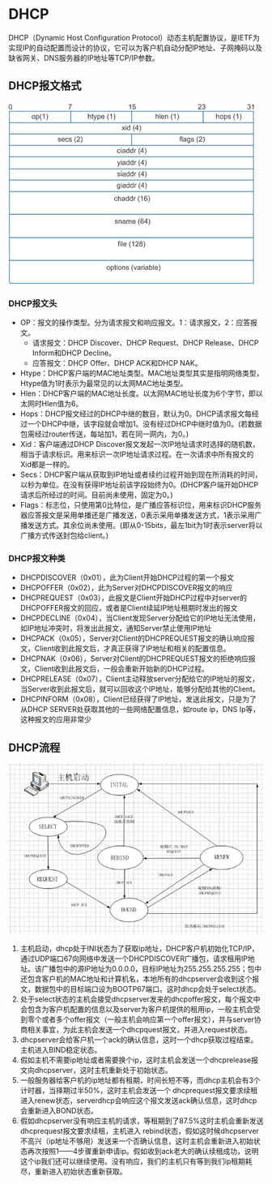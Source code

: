# DHCP

DHCP（Dynamic Host Configuration Protocol）动态主机配置协议，是IETF为实现IP的自动配置而设计的协议，它可以为客户机自动分配IP地址、子网掩码以及缺省网关、DNS服务器的IP地址等TCP/IP参数。 


## DHCP报文格式

![DHCP报文格式](images/dhcp-package.jpg "DHCP报文格式")

### DHCP报文头
* OP：报文的操作类型。分为请求报文和响应报文。1：请求报文，2：应答报文。
   * 请求报文：DHCP Discover、DHCP Request、DHCP Release、DHCP Inform和DHCP Decline。
   * 应答报文：DHCP Offer、DHCP ACK和DHCP NAK。
* Htype：DHCP客户端的MAC地址类型。MAC地址类型其实是指明网络类型，Htype值为1时表示为最常见的以太网MAC地址类型。
* Hlen：DHCP客户端的MAC地址长度。以太网MAC地址长度为6个字节，即以太网时Hlen值为6。
* Hops：DHCP报文经过的DHCP中继的数目，默认为0。DHCP请求报文每经过一个DHCP中继，该字段就会增加1。没有经过DHCP中继时值为0。(若数据包需经过router传送，每站加1，若在同一网内，为0。)
* Xid：客户端通过DHCP Discover报文发起一次IP地址请求时选择的随机数，相当于请求标识。用来标识一次IP地址请求过程。在一次请求中所有报文的Xid都是一样的。
* Secs：DHCP客户端从获取到IP地址或者续约过程开始到现在所消耗的时间，以秒为单位。在没有获得IP地址前该字段始终为0。(DHCP客户端开始DHCP请求后所经过的时间。目前尚未使用，固定为0。)
* Flags：标志位，只使用第0比特位，是广播应答标识位，用来标识DHCP服务器应答报文是采用单播还是广播发送，0表示采用单播发送方式，1表示采用广播发送方式。其余位尚未使用。(即从0-15bits，最左1bit为1时表示server将以广播方式传送封包给client。)

### DHCP报文种类
* DHCPDISCOVER（0x01），此为Client开始DHCP过程的第一个报文
* DHCPOFFER（0x02），此为Server对DHCPDISCOVER报文的响应
* DHCPREQUEST（0x03），此报文是Client开始DHCP过程中对server的DHCPOFFER报文的回应，或者是Client续延IP地址租期时发出的报文
* DHCPDECLINE（0x04），当Client发现Server分配给它的IP地址无法使用，如IP地址冲突时，将发出此报文，通知Server禁止使用IP地址
* DHCPACK（0x05），Server对Client的DHCPREQUEST报文的确认响应报文，Client收到此报文后，才真正获得了IP地址和相关的配置信息。
* DHCPNAK（0x06），Server对Client的DHCPREQUEST报文的拒绝响应报文，Client收到此报文后，一般会重新开始新的DHCP过程。
* DHCPRELEASE（0x07），Client主动释放server分配给它的IP地址的报文，当Server收到此报文后，就可以回收这个IP地址，能够分配给其他的Client。
* DHCPINFORM（0x08），Client已经获得了IP地址，发送此报文，只是为了从DHCP SERVER处获取其他的一些网络配置信息，如route ip，DNS Ip等，这种报文的应用非常少
   
## DHCP流程

![DHCP流程](images/dhcp-progress.png "DHCP流程")

1. 主机启动，dhcp处于INI状态为了获取ip地址，DHCP客户机初始化TCP/IP，通过UDP端口67向网络中发送一个DHCPDISCOVER广播包，请求租用IP地址。该广播包中的源IP地址为0.0.0.0，目标IP地址为255.255.255.255；包中还包含客户机的MAC地址和计算机名，本地所有的dhcpserver会收到这个报文，数据包中的目标端口设为BOOTP67端口。这时dhcp会处于select状态。
2. 处于select状态的主机会接受dhcpserver发来的dhcpoffer报文，每个报文中会包含为客户机配置的信息以及server为客户机提供的租用ip，一般主机会受到零个或者多个offer报文（一般主机会响应第一个offer报文），并与server协商相关事宜，为此主机会发送一个dhcpquest报文，并进入request状态。
3. dhcpserver会给客户机一个ack的确认信息，这时一个dhcp获取过程结束。主机进入BIND稳定状态。
4. 假如主机不需要ip地址或者需要换个ip，这时主机会发送一个dhcprelease报文向dhcpserver，这时主机重新处于初始状态。
5. 一般服务器给客户机的ip地址都有租期，时间长短不等，而dhcp主机会有3个计时器，当择期过半50%，这时主机会发送一个 dhcprequest报文要求续租进入renew状态，serverdhcp会响应这个报文发送ack确认信息，这时dhcp会重新进入BOND状态。
6. 假如dhcpserver没有响应主机的请求，等租期到了87.5%这时主机会重新发送dhcprequest报文要求续租，主机进入 rebind状态，假如这时候dhcpserver不高兴（ip地址不够用）发送来一个否确认信息，这时主机会重新进入初始状态再次按照1——4步骤重新申请ip。假如收到ack老大的确认续租成功，说明这个ip我们还可以继续使用。没有响应，我们的主机只有等到我们ip租期耗尽，重新进入初始状态重新获取。